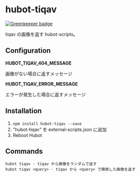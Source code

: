 # hubot-tiqav

[![Greenkeeper badge](https://badges.greenkeeper.io/moqada/hubot-tiqav.svg)](https://greenkeeper.io/)

tiqav の画像を返す hubot-scripts。

## Configuration

**HUBOT_TIQAV_404_MESSAGE**

画像がない場合に返すメッセージ

**HUBOT_TIQAV_ERROR_MESSAGE**

エラーが発生した場合に返すメッセージ

## Installation

1. `npm install hubot-tiqav --save`
2. "hubot-tiqav" を external-scripts.json に追加
4. Reboot Hubot

## Commands

```
hubot tiqav - tiqav から画像をランダムで返す
hubot tiqav <query> - tiqav から <query> で検索した画像を返す
```
